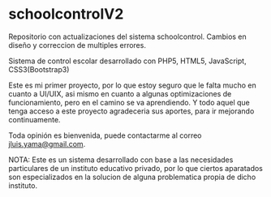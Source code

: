 # schoolcontrolV2
Repositorio con actualizaciones del sistema schoolcontrol. Cambios en diseño y correccion de multiples errores.

Sistema de control escolar desarrollado con PHP5, HTML5, JavaScript, CSS3(Bootstrap3)

Este es mi primer proyecto, por lo que estoy seguro que le falta mucho en cuanto a UI/UIX, asi mismo en cuanto a algunas optimizaciones de funcionamiento, pero en el camino se va aprendiendo. Y todo aquel que tenga acceso a este proyecto agradeceria sus aportes, para ir mejorando continuamente.

Toda opinión es bienvenida, puede contactarme al correo jluis.yama@gmail.com.

NOTA: Este es un sistema desarrollado con base a las necesidades particulares de un instituto educativo privado, por lo que ciertos aparatados son especializados en la solucion de alguna problematica propia de dicho instituto.
